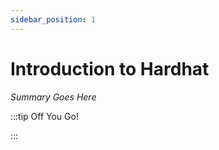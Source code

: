 ```yaml
---
sidebar_position: 1
---
```


# Introduction to Hardhat

_Summary Goes Here_

:::tip Off You Go!

<QuestButton text="Happy Questing" link='' />

:::

